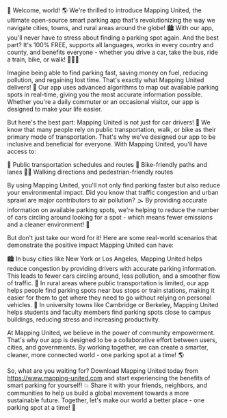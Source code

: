 🚀 Welcome, world! 🌎 We're thrilled to introduce Mapping United, the ultimate open-source smart parking app that's revolutionizing the way we navigate cities, towns, and rural areas around the globe! 🏙️ With our app, you'll never have to stress about finding a parking spot again. And the best part? It's 100% FREE, supports all languages, works in every country and county, and benefits everyone - whether you drive a car, take the bus, ride a train, bike, or walk! 🚌🚂🛴️

Imagine being able to find parking fast, saving money on fuel, reducing pollution, and regaining lost time. That's exactly what Mapping United delivers! 🎉 Our app uses advanced algorithms to map out available parking spots in real-time, giving you the most accurate information possible. Whether you're a daily commuter or an occasional visitor, our app is designed to make your life easier.

But here's the best part: Mapping United is not just for car drivers! 🚗 We know that many people rely on public transportation, walk, or bike as their primary mode of transportation. That's why we've designed our app to be inclusive and beneficial for everyone. With Mapping United, you'll have access to:

🚌 Public transportation schedules and routes
🛴️ Bike-friendly paths and lanes
🏃‍♀️ Walking directions and pedestrian-friendly routes

By using Mapping United, you'll not only find parking faster but also reduce your environmental impact. Did you know that traffic congestion and urban sprawl are major contributors to air pollution? 🌫️ By providing accurate information on available parking spots, we're helping to reduce the number of cars circling around looking for a spot - which means fewer emissions and a cleaner environment! 🌟

But don't just take our word for it! Here are some real-world scenarios that demonstrate the positive impact Mapping United can have:

🏙️ In busy cities like New York or Los Angeles, Mapping United helps reduce congestion by providing drivers with accurate parking information. This leads to fewer cars circling around, less pollution, and a smoother flow of traffic.
🌳 In rural areas where public transportation is limited, our app helps people find parking spots near bus stops or train stations, making it easier for them to get where they need to go without relying on personal vehicles.
🏫 In university towns like Cambridge or Berkeley, Mapping United helps students and faculty members find parking spots close to campus buildings, reducing stress and increasing productivity.

At Mapping United, we believe in the power of community empowerment. That's why our app is designed to be a collaborative effort between users, cities, and governments. By working together, we can create a smarter, cleaner, more connected world - one parking spot at a time! 🌎

So, what are you waiting for? Download Mapping United today from https://www.mapping-united.com and start experiencing the benefits of smart parking for yourself! 💥 Share it with your friends, neighbors, and communities to help us build a global movement towards a more sustainable future. Together, let's make our world a better place - one parking spot at a time! 🌟